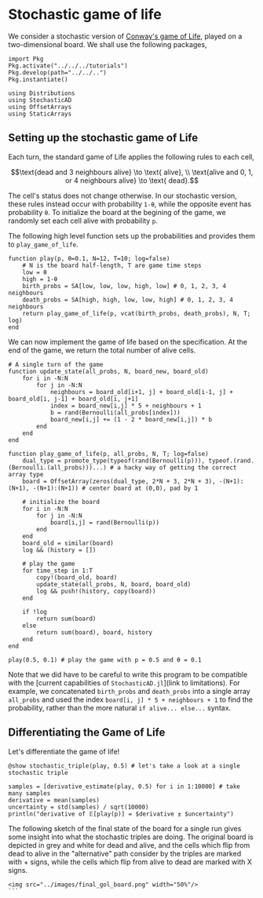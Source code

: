 # Stochastic game of life

We consider a stochastic version of [Conway's game of Life](https://en.wikipedia.org/wiki/Conway%27s_Game_of_Life), played on a two-dimensional board. We shall use the following packages,
```@setup game_of_life
import Pkg
Pkg.activate("../../../tutorials")
Pkg.develop(path="../../..")
Pkg.instantiate()
```
```@example game_of_life
using Distributions
using StochasticAD
using OffsetArrays 
using StaticArrays
```

## Setting up the stochastic game of Life

Each turn, the standard game of Life applies the following rules to each cell,
```math
\text{dead and 3 neighbours alive} \to \text{ alive}, \\
\text{alive and 0, 1, or 4 neighbours alive} \to \text{ dead}.
```
The cell's status does not change otherwise. In our stochastic version, these rules instead occur with probability `1-θ`, while the opposite event has probability `θ`. To initialize the board at the begining of the game, we randomly set each cell alive with probability `p`. 

The following high level function sets up the probabilities and provides them to `play_game_of_life`.
```@example game_of_life
function play(p, θ=0.1, N=12, T=10; log=false)
    # N is the board half-length, T are game time steps
    low = θ
    high = 1-θ
    birth_probs = SA[low, low, low, high, low] # 0, 1, 2, 3, 4 neighbours
    death_probs = SA[high, high, low, low, high] # 0, 1, 2, 3, 4 neighbours 
    return play_game_of_life(p, vcat(birth_probs, death_probs), N, T; log)
end
```
We can now implement the game of life based on the specification. At the end of the game, we return the total number of alive cells.
```@example game_of_life
# A single turn of the game
function update_state(all_probs, N, board_new, board_old)
    for i in -N:N
        for j in -N:N
            neighbours = board_old[i+1, j] + board_old[i-1, j] + board_old[i, j-1] + board_old[i, j+1]
            index = board_new[i,j] * 5 + neighbours + 1 
            b = rand(Bernoulli(all_probs[index]))
            board_new[i,j] += (1 - 2 * board_new[i,j]) * b 
        end
    end
end

function play_game_of_life(p, all_probs, N, T; log=false)
    dual_type = promote_type(typeof(rand(Bernoulli(p))), typeof.(rand.(Bernoulli.(all_probs)))...) # a hacky way of getting the correct array type 
    board = OffsetArray(zeros(dual_type, 2*N + 3, 2*N + 3), -(N+1):(N+1), -(N+1):(N+1)) # center board at (0,0), pad by 1 

    # initialize the board	
    for i in -N:N
        for j in -N:N
            board[i,j] = rand(Bernoulli(p))
        end
    end
    board_old = similar(board)
    log && (history = [])

    # play the game
    for time_step in 1:T
        copy!(board_old, board)
        update_state(all_probs, N, board, board_old)
        log && push!(history, copy(board))
    end

    if !log
        return sum(board)
    else
        return sum(board), board, history
    end
end

play(0.5, 0.1) # play the game with p = 0.5 and θ = 0.1
```

Note that we did have to be careful to write this program to be compatible with the [current capabilities of `StochasticAD.jl`](link to limitations). For example, we concatenated `birth_probs` and `death_probs` into a single array `all_probs` and used the index `board[i, j] * 5 + neighbours + 1` to find the probability, rather than the more natural `if alive... else...` syntax.

## Differentiating the Game of Life

Let's differentiate the game of life!
```@example game_of_life
@show stochastic_triple(play, 0.5) # let's take a look at a single stochastic triple

samples = [derivative_estimate(play, 0.5) for i in 1:10000] # take many samples
derivative = mean(samples)
uncertainty = std(samples) / sqrt(10000)
println("derivative of 𝔼[play(p)] = $derivative ± $uncertainty")
```

The following sketch of the final state of the board for a single run gives some insight into what the stochastic triples are doing. The original board is depicted in grey and white for dead and alive, and the cells which flip from dead to alive in the "alternative" path consider by the triples are marked with + signs, while the cells which flip from alive to dead are marked with X signs.

```@raw html
<img src="../images/final_gol_board.png" width="50%"/>
``` ⠀




